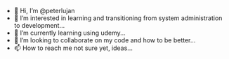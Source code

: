 - 👋 Hi, I’m @peterlujan
- 👀 I’m interested in learning and transitioning from system administration to development...
- 🌱 I’m currently learning using udemy...
- 💞️ I’m looking to collaborate on my code and how to be better...
- 📫 How to reach me not sure yet, ideas...

<!---
peterlujan/peterlujan is a ✨ special ✨ repository because its `README.md` (this file) appears on your GitHub profile.
You can click the Preview link to take a look at your changes.
--->
